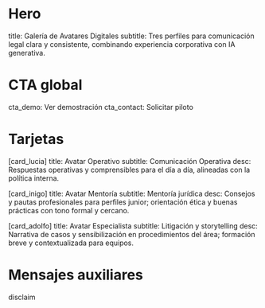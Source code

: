 # Hero
title: Galería de Avatares Digitales
subtitle: Tres perfiles para comunicación legal clara y consistente, combinando experiencia corporativa con IA generativa.

# CTA global
cta_demo: Ver demostración
cta_contact: Solicitar piloto

# Tarjetas
[card_lucia]
title: Avatar Operativo
subtitle: Comunicación Operativa
desc: Respuestas operativas y comprensibles para el día a día, alineadas con la política interna.

[card_inigo]
title: Avatar Mentoría
subtitle: Mentoría jurídica
desc: Consejos y pautas profesionales para perfiles junior; orientación ética y buenas prácticas con tono formal y cercano.

[card_adolfo]
title: Avatar Especialista
subtitle: Litigación y storytelling
desc: Narrativa de casos y sensibilización en procedimientos del área; formación breve y contextualizada para equipos.

# Mensajes auxiliares
disclaim

